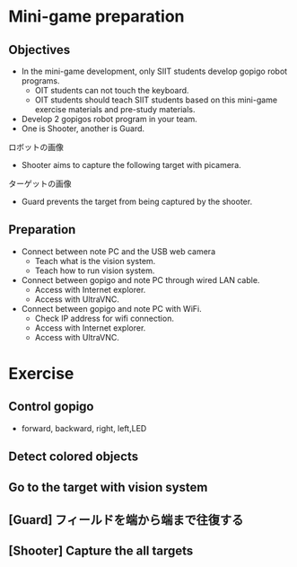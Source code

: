 # Mini-game preparation
## Objectives
- In the mini-game development, only SIIT students develop gopigo robot programs.
  - OIT students can not touch the keyboard.
  - OIT students should teach SIIT students based on this mini-game exercise materials and pre-study materials.
- Develop 2 gopigos robot program in your team.
- One is Shooter, another is Guard.

ロボットの画像

- Shooter aims to capture the following target with picamera.

ターゲットの画像

- Guard prevents the target from being captured by the shooter.

## Preparation
- Connect between note PC and the USB web camera
  - Teach what is the vision system.
  - Teach how to run vision system.
- Connect between gopigo and note PC through wired LAN cable.
  - Access with Internet explorer.
  - Access with UltraVNC.
- Connect between gopigo and note PC with WiFi.
  - Check IP address for wifi connection.
  - Access with Internet explorer.
  - Access with UltraVNC.

# Exercise
## Control gopigo
- forward, backward, right, left,LED

## Detect colored objects

## Go to the target with vision system

## [Guard] フィールドを端から端まで往復する

## [Shooter] Capture the all targets



